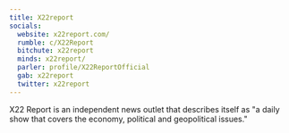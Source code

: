 ```yaml
---
title: X22report
socials:
  website: x22report.com/
  rumble: c/X22Report
  bitchute: x22report
  minds: x22report/
  parler: profile/X22ReportOfficial
  gab: x22report
  twitter: x22report
---
```


X22 Report is an independent news outlet that describes itself as "a daily show
that covers the economy, political and geopolitical issues."
